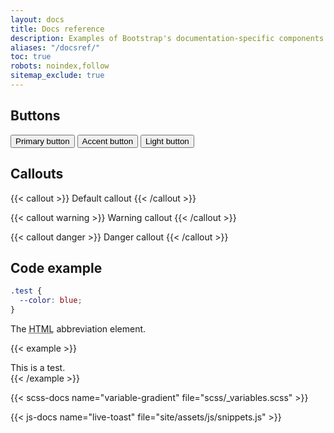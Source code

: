 ```yaml
---
layout: docs
title: Docs reference
description: Examples of Bootstrap's documentation-specific components and styles.
aliases: "/docsref/"
toc: true
robots: noindex,follow
sitemap_exclude: true
---
```


## Buttons

<button class="btn btn-bd-primary">Primary button</button>
<button class="btn btn-bd-accent">Accent button</button>
<button class="btn btn-bd-light">Light button</button>

## Callouts

{{< callout >}}
  Default callout
{{< /callout >}}

{{< callout warning >}}
  Warning callout
{{< /callout >}}

{{< callout danger >}}
  Danger callout
{{< /callout >}}

## Code example

```scss
.test {
  --color: blue;
}
```

<div class="bd-example">
  The <abbr title="HyperText Markup Language">HTML</abbr> abbreviation element.
</div>

{{< example >}}
<div class="test">This is a test.</div>
{{< /example >}}

{{< scss-docs name="variable-gradient" file="scss/_variables.scss" >}}

{{< js-docs name="live-toast" file="site/assets/js/snippets.js" >}}
